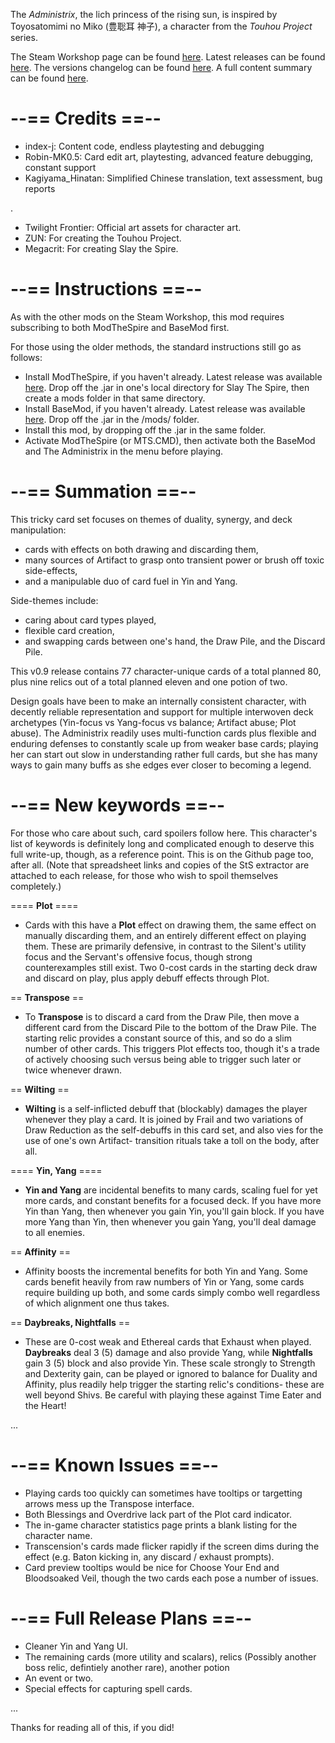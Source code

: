 The _Administrix_, the lich princess of the rising sun,
is inspired by Toyosatomimi no Miko (豊聡耳 神子),
a character from the _Touhou Project_ series.

The Steam Workshop page can be found [here](https://steamcommunity.com/sharedfiles/filedetails/?id=1618963010).
Latest releases can be found [here](https://github.com/regret-index/Administrix-Mod/releases).
The versions changelog can be found [here](https://github.com/regret-index/Administrix-Mod/blob/master/changelog.txt).
A full content summary can be found [here](https://regret-index.github.io/Administrix-Summary/).

--== Credits ==--
======

 * index-j: Content code, endless playtesting and debugging
 * Robin-MK0.5: Card edit art, playtesting, advanced feature debugging,
   constant support
 * Kagiyama_Hinatan: Simplified Chinese translation, text assessment, bug reports
 
.

 * Twilight Frontier: Official art assets for character art.
 * ZUN: For creating the Touhou Project.
 * Megacrit: For creating Slay the Spire.

--== Instructions ==--
====== 

As with the other mods on the Steam Workshop, this mod requires subscribing to
both ModTheSpire and BaseMod first. 

For those using the older methods, the standard instructions still go as
follows:

 * Install ModTheSpire, if you haven't already.
   Latest release was available [here](https://github.com/kiooeht/ModTheSpire/releases).
   Drop off the .jar in one's local directory for Slay The Spire,
   then create a mods folder in that same directory.
 * Install BaseMod, if you haven't already.
   Latest release was available [here](https://github.com/daviscook477/BaseMod/releases).
   Drop off the .jar in the /mods/ folder.
 * Install this mod, by dropping off the .jar in the same folder.
 * Activate ModTheSpire (or MTS.CMD), then activate both the BaseMod
   and The Administrix in the menu before playing.

--== Summation ==--
======

This tricky card set focuses on themes of duality, synergy, and deck 
manipulation:

 * cards with effects on both drawing and discarding them,
 * many sources of Artifact to grasp onto transient power
   or brush off toxic side-effects,
 * and a manipulable duo of card fuel in Yin and Yang.
 
Side-themes include:

 * caring about card types played,
 * flexible card creation,
 * and swapping cards between one's hand, the Draw Pile, and the Discard Pile.

This v0.9 release contains 77 character-unique cards of a total planned 80,
plus nine relics out of a total planned eleven and one potion of two.

Design goals have been to make an internally consistent character, with decently
reliable representation and support for multiple interwoven deck archetypes
(Yin-focus vs Yang-focus vs balance; Artifact abuse; Plot abuse).
The Administrix readily uses multi-function cards plus flexible and enduring
defenses to constantly scale up from weaker base cards; playing her can start
out slow in understanding rather full cards, but she has many ways to gain many
buffs as she edges ever closer to becoming a legend.

--== New keywords ==--
======

For those who care about such, card spoilers follow here. This character's list
of keywords is definitely long and complicated enough to deserve this full
write-up, though, as a reference point. This is on the Github page too, after
all. (Note that spreadsheet links and copies of the StS extractor are attached
to each release, for those who wish to spoil themselves completely.)

==== __Plot__ ====

 * Cards with this have a __Plot__ effect on drawing them, the same effect on
   manually discarding them, and an entirely different effect on playing them.
   These are primarily defensive, in contrast to the Silent's utility focus
   and the Servant's offensive focus, though strong counterexamples still exist.
   Two 0-cost cards in the starting deck draw and discard on play, plus apply
   debuff effects through Plot.

== __Transpose__ ==

 * To __Transpose__ is to discard a card from the Draw Pile, then move a
   different card from the Discard Pile to the bottom of the Draw Pile. The
   starting relic provides a constant source of this, and so do a slim number
   of other cards. This triggers Plot effects too, though it's a trade of
   actively choosing such versus being able to trigger such later or twice
   whenever drawn.

== __Wilting__ ==

 * __Wilting__ is a self-inflicted debuff that (blockably) damages the player
   whenever they play a card. It is joined by Frail and two variations of Draw
   Reduction as the self-debuffs in this card set, and also vies for the use of
   one's own Artifact- transition rituals take a toll on the body, after all.

==== __Yin, Yang__ ====

 * __Yin and Yang__ are incidental benefits to many cards, scaling fuel for
   yet more cards, and constant benefits for a focused deck. If you have
   more Yin than Yang, then whenever you gain Yin, you'll gain block.
   If you have more Yang than Yin, then whenever you gain Yang, you'll
   deal damage to all enemies. 

== __Affinity__ ==

 * Affinity boosts the incremental benefits for both Yin and Yang.
   Some cards benefit heavily from raw numbers of Yin or Yang,
   some cards require building up both, and some cards simply
   combo well regardless of which alignment one thus takes.

== __Daybreaks, Nightfalls__ ==

 * These are 0-cost weak and Ethereal cards that Exhaust when played.
   __Daybreaks__ deal 3 (5) damage and also provide Yang, while __Nightfalls__
   gain 3 (5) block and also provide Yin. These scale strongly to Strength and
   Dexterity gain, can be played or ignored to balance for Duality and Affinity,
   plus readily help trigger the starting relic's conditions- these are well
   beyond Shivs. Be careful with playing these against Time Eater and the Heart!

...

--== Known Issues ==--
======

 * Playing cards too quickly can sometimes have tooltips or targetting arrows
   mess up the Transpose interface.
 * Both Blessings and Overdrive lack part of the Plot card indicator.
 * The in-game character statistics page prints a blank listing for the 
   character name.
 * Transcension's cards made flicker rapidly if the screen dims during the effect
   (e.g. Baton kicking in, any discard / exhaust prompts).
 * Card preview tooltips would be nice for Choose Your End and Bloodsoaked Veil,
   though the two cards each pose a number of issues.

--== Full Release Plans ==--
======
 * Cleaner Yin and Yang UI.
 * The remaining cards (more utility and scalars), relics (Possibly another
   boss relic, defintiely another rare), another potion
 * An event or two.   
 * Special effects for capturing spell cards.

...

Thanks for reading all of this, if you did!